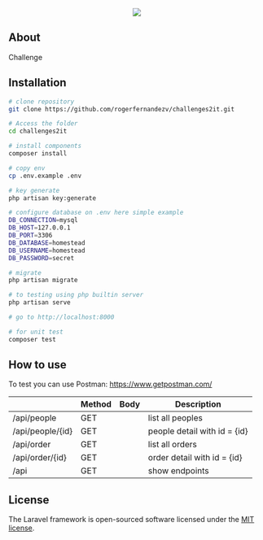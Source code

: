 <p align="center"><img src="https://semcomp.icmc.usp.br/20/media/empresas/s2it.png.400x130_q85.png"></p>

## About

Challenge

## Installation

```bash
# clone repository
git clone https://github.com/rogerfernandezv/challenges2it.git

# Access the folder
cd challenges2it

# install components
composer install

# copy env
cp .env.example .env

# key generate
php artisan key:generate

# configure database on .env here simple example
DB_CONNECTION=mysql
DB_HOST=127.0.0.1
DB_PORT=3306
DB_DATABASE=homestead
DB_USERNAME=homestead
DB_PASSWORD=secret

# migrate
php artisan migrate

# to testing using php builtin server
php artisan serve

# go to http://localhost:8000

# for unit test
composer test

```

## How to use

To test you can use Postman:
https://www.getpostman.com/

|      						| Method 	| Body 	| Description
| ---      					| ---       | ---	| ---
| /api/people  				| GET       | 		| list all peoples
| /api/people/{id}  		| GET       | 		| people detail with id = {id}
| /api/order  				| GET    	| 		| list all orders
| /api/order/{id}  			| GET    	| 		| order detail with id = {id}
| /api				  		| GET    	| 		| show endpoints

## License

The Laravel framework is open-sourced software licensed under the [MIT license](https://opensource.org/licenses/MIT).
